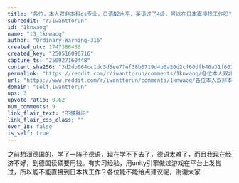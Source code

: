 ```yaml
---
title: "各位，本人双非本科cs专业，日语N2水平，英语过了4级，可以在日本直接找工作吗"
subreddit: "r/iwanttorun"
id: "1knwaoq"
name: "t3_1knwaoq"
author: "Ordinary-Warning-316"
created_utc: 1747386436
created_key: "250516090716"
capture_ts: "250927160448"
content_sha256: "3d2db064cc1dc5d3ee77ef38b6719d4b0a20d2cf60dfb46a31f6014ed7e76da5"
permalink: "https://reddit.com/r/iwanttorun/comments/1knwaoq/各位本人双非本科cs专业日语n2水平英语过了4级可以在日本直接找工作吗/"
url: "https://www.reddit.com/r/iwanttorun/comments/1knwaoq/各位本人双非本科cs专业日语n2水平英语过了4级可以在日本直接找工作吗/"
domain: "self.iwanttorun"
ups: 3
upvote_ratio: 0.62
num_comments: 9
link_flair_text: "不懂就问"
link_flair_css_class: ""
over_18: false
is_self: true
---
```


之前想润德国的，学了一阵子德语，现在学不下去了，德语太难了，而且我现在经济不好，到德国读硕要用钱。有实习经验，用unity引擎做过游戏在平台上发售过，所以能不能直接到日本找工作？各位能不能给点建议呢，谢谢大家
